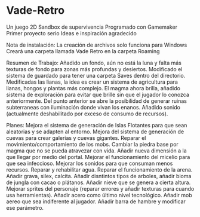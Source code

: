 # Vade-Retro
Un juego 2D Sandbox de supervivencia
Programado con Gamemaker
Primer proyecto serio
Ideas e inspiración agradecido

Nota de instalación:
  La creación de archivos solo funciona para Windows
  Creará una carpeta llamada Vade Retro en la carpeta Roaming
  
Resumen de Trabajo:
  Añadido un fondo, aún no está la luna y falta más texturas de fondo para zonas más profundas y desiertos.
  Modificado el sistema de guardado para tener una carpeta Saves dentro del directorio.
  Medificadas las lianas, la idea es crear un sistema de agricultura para lianas, hongos y plantas más complejo.
  El magma ahora brilla, añadido sistema de exploración para evitar que brille sin que el jugador lo conozca anteriormente.
    Del punto anterior se abre la posibilidad de generar ruinas subterraneas con iluminación donde vivan los enanos.
  Añadido sonido (actualmente deshabilitado por exceso de consumo de recursos).

Planes:
  Mejora el sistema de generación de Islas Flotantes para que sean aleatorias y se adapten al entorno.
  Mejora del sistema de generación de cuevas para crear galerias y cuevas gigantes.
  Reparar el movimiento/comportamiento de los mobs.
  Cambiar la piedra base por magma que no se pueda atravezar con vida.
  Añadir nueva dimensión a la que llegar por medio del portal.
  Mejorar el funcionamiento del micelio para que sea infeccioso.
  Mejorar los sonidos para que consuman menos recursos.
  Reparar y rehabilitar agua.
  Reparar el funcionamiento de la arena.
  Añadir grava, silex, calcita.
  Añadir disntintos tipos de arboles, añadir bioma de jungla con cacao o plátanos.
  Añadir nieve que se genera a cierta altura.
  Mejorar sprites del personaje (reparar errores y añadir texturas para cuando usa herramientas).
  Añadir acero como último nivel tecnológico.
  Añadir mob aereo que sea indiferente al jugador.
  Añadir barra de hambre y modificar ese parámetro.
